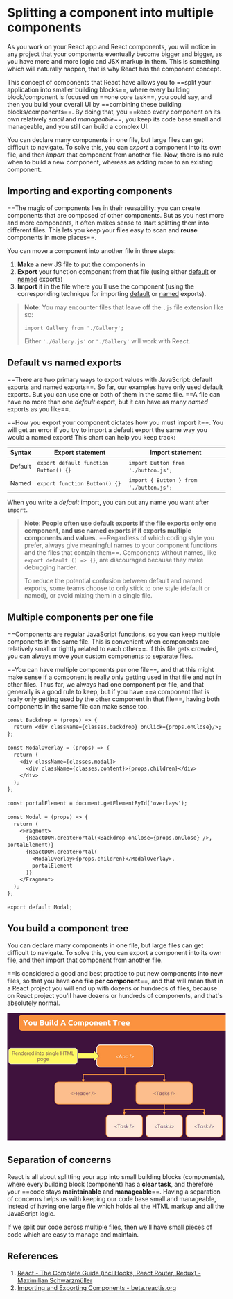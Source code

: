# Splitting a component into multiple components

As you work on your React app and React components, you will notice in any project that your components eventually become bigger and bigger, as you have more and more logic and JSX markup in them. This is something which will naturally happen, that is why React has the component concept.

This concept of components that React have allows you to ==split your application into smaller building blocks==, where every building block/component is focused on ==one core task==, you could say, and then you build your overall UI by ==combining these building blocks/components==. By doing that, you ==keep every component on its own relatively _small_ and _manageable_==, you keep its code base small and manageable, and you still can build a complex UI.

You can declare many components in one file, but large files can get difficult to navigate. To solve this, you can *export* a component into its own file, and then *import* that component from another file. Now, there is no rule when to build a new component, whereas as adding more to an existing component.

## Importing and exporting components

==The magic of components lies in their reusability: you can create components that are composed of other components. But as you nest more and more components, it often makes sense to start splitting them into different files. This lets you keep your files easy to scan and **reuse** components in more places==.

You can move a component into another file in three steps:

1. **Make** a new JS file to put the components in
2. **Export** your function component from that file (using either [default](https://developer.mozilla.org/docs/Web/JavaScript/Reference/Statements/export#using_the_default_export) or [named](https://developer.mozilla.org/docs/Web/JavaScript/Reference/Statements/export#using_named_exports) exports)
3. **Import** it in the file where you’ll use the component (using the corresponding technique for importing [default](https://developer.mozilla.org/docs/Web/JavaScript/Reference/Statements/import#importing_defaults) or [named](https://developer.mozilla.org/docs/Web/JavaScript/Reference/Statements/import#import_a_single_export_from_a_module) exports).

>**Note**: You may encounter files that leave off the `.js` file extension like so:
>
>```react
>import Gallery from './Gallery';
>```
>
>Either `'./Gallery.js'` or `'./Gallery'` will work with React.

## Default vs named exports

==There are two primary ways to export values with JavaScript: default exports and named exports==. So far, our examples have only used default exports. But you can use one or both of them in the same file. ==A file can have no more than one _default_ export, but it can have as many _named_ exports as you like==.

==How you export your component dictates how you must import it==. You will get an error if you try to import a default export the same way you would a named export! This chart can help you keep track:

| Syntax  | Export statement                      | Import statement                        |
| ------- | ------------------------------------- | --------------------------------------- |
| Default | `export default function Button() {}` | `import Button from './button.js';`     |
| Named   | `export function Button() {}`         | `import { Button } from './button.js';` |

When you write a *default* import, you can put any name you want after `import`.

> **Note**: **People often use default exports if the file exports only one component, and use named exports if it exports multiple components and values.** ==Regardless of which coding style you prefer, always give meaningful names to your component functions and the files that contain them==. Components without names, like `export default () => {}`, are discouraged because they make debugging harder.
>
> To reduce the potential confusion between default and named exports, some teams choose to only stick to one style (default or named), or avoid mixing them in a single file.

## Multiple components per one file

==Components are regular JavaScript functions, so you can keep multiple components in the same file. This is convenient when components are relatively small or tightly related to each other==. If this file gets crowded, you can always move your custom components to separate files.

==You can have multiple components per one file==, and that this might make sense if a component is really only getting used in that file and not in other files. Thus far, we always had one component per file, and that generally is a good rule to keep, but if you have ==a component that is really only getting used by the other component in that file==, having both components in the same file can make sense too.

```react
const Backdrop = (props) => {
  return <div className={classes.backdrop} onClick={props.onClose}/>;
};

const ModalOverlay = (props) => {
  return (
    <div className={classes.modal}>
      <div className={classes.content}>{props.children}</div>
    </div>
  );
};

const portalElement = document.getElementById('overlays');

const Modal = (props) => {
  return (
    <Fragment>
      {ReactDOM.createPortal(<Backdrop onClose={props.onClose} />, portalElement)}
      {ReactDOM.createPortal(
        <ModalOverlay>{props.children}</ModalOverlay>,
        portalElement
      )}
    </Fragment>
  );
};

export default Modal;
```

## You build a component tree

You can declare many components in one file, but large files can get difficult to navigate. To solve this, you can export a component into its own file, and then import that component from another file.

==Is considered a good and best practice to put new components into new files, so that you have **one file per component**==, and that will mean that in a React project you will end up with dozens or hundreds of files, because on React project you'll have dozens or hundreds of components, and that's absolutely normal.

![Component_tree](../../img/Component_tree.jpg)

## Separation of concerns

React is all about splitting your app into small building blocks (components), where every building block (component) has a **clear task**, and therefore your ==code stays **maintainable** and **manageable**==. Having a separation of concerns helps us with keeping our code base small and manageable, instead of having one large file which holds all the HTML markup and all the JavaScript logic.

If we split our code across multiple files, then we'll have small pieces of code which are easy to manage and maintain.

## References

1. [React - The Complete Guide (incl Hooks, React Router, Redux) - Maximilian Schwarzmüller](https://www.udemy.com/course/react-the-complete-guide-incl-redux/)
1. [Importing and Exporting Components - beta.reactjs.org](https://beta.reactjs.org/learn/importing-and-exporting-components)
